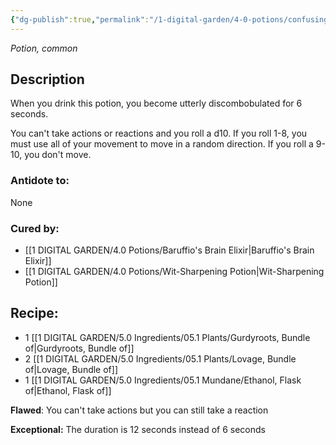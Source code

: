 ```yaml
---
{"dg-publish":true,"permalink":"/1-digital-garden/4-0-potions/confusing-concoction/","tags":["potion","yr1","common"]}
---
```


*Potion, common* 

## Description

When you drink this potion, you become utterly discombobulated for 6 seconds. 

You can't take actions or reactions and you roll a d10. If you roll 1-8, you must use all of your movement to move in a random direction. If you roll a 9-10, you don't move.

### Antidote to: 
None

### Cured by:
- [[1 DIGITAL GARDEN/4.0 Potions/Baruffio's Brain Elixir\|Baruffio's Brain Elixir]]
- [[1 DIGITAL GARDEN/4.0 Potions/Wit-Sharpening Potion\|Wit-Sharpening Potion]]

## Recipe:

* 1 [[1 DIGITAL GARDEN/5.0 Ingredients/05.1 Plants/Gurdyroots, Bundle of\|Gurdyroots, Bundle of]]
* 2 [[1 DIGITAL GARDEN/5.0 Ingredients/05.1 Plants/Lovage, Bundle of\|Lovage, Bundle of]]
* 1 [[1 DIGITAL GARDEN/5.0 Ingredients/05.1 Mundane/Ethanol, Flask of\|Ethanol, Flask of]]

**Flawed**:
You can't take actions but you can still take a reaction

**Exceptional:** 
The duration is 12 seconds instead of 6 seconds

